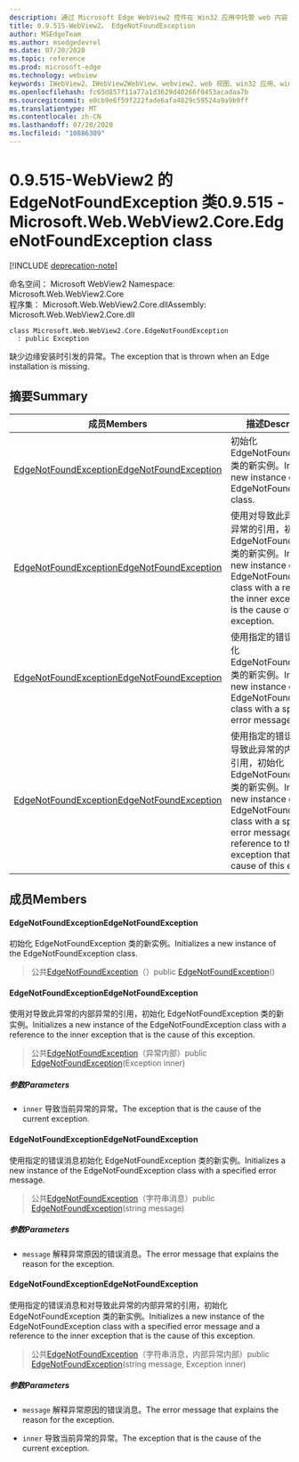 ```yaml
---
description: 通过 Microsoft Edge WebView2 控件在 Win32 应用中托管 web 内容
title: 0.9.515-WebView2。 EdgeNotFoundException
author: MSEdgeTeam
ms.author: msedgedevrel
ms.date: 07/20/2020
ms.topic: reference
ms.prod: microsoft-edge
ms.technology: webview
keywords: IWebView2、IWebView2WebView、webview2、web 视图、win32 应用、win32、edge、ICoreWebView2、ICoreWebView2Controller、浏览器控件、边缘 html
ms.openlocfilehash: fc65d857f11a77a1d3629d40266f0453acadaa7b
ms.sourcegitcommit: e0cb9e6f59f222fade6afa4829c59524a9a9b9ff
ms.translationtype: MT
ms.contentlocale: zh-CN
ms.lasthandoff: 07/20/2020
ms.locfileid: "10886309"
---
```

# <span data-ttu-id="a3546-104">0.9.515-WebView2 的 EdgeNotFoundException 类</span><span class="sxs-lookup"><span data-stu-id="a3546-104">0.9.515 - Microsoft.Web.WebView2.Core.EdgeNotFoundException class</span></span> 

[!INCLUDE [deprecation-note](../../includes/deprecation-note.md)]

<span data-ttu-id="a3546-105">命名空间： Microsoft WebView2 </span><span class="sxs-lookup"><span data-stu-id="a3546-105">Namespace: Microsoft.Web.WebView2.Core</span></span>\
<span data-ttu-id="a3546-106">程序集： Microsoft.Web.WebView2.Core.dll</span><span class="sxs-lookup"><span data-stu-id="a3546-106">Assembly: Microsoft.Web.WebView2.Core.dll</span></span>

```
class Microsoft.Web.WebView2.Core.EdgeNotFoundException
  : public Exception
```

<span data-ttu-id="a3546-107">缺少边缘安装时引发的异常。</span><span class="sxs-lookup"><span data-stu-id="a3546-107">The exception that is thrown when an Edge installation is missing.</span></span>

## <span data-ttu-id="a3546-108">摘要</span><span class="sxs-lookup"><span data-stu-id="a3546-108">Summary</span></span>

 <span data-ttu-id="a3546-109">成员</span><span class="sxs-lookup"><span data-stu-id="a3546-109">Members</span></span>                        | <span data-ttu-id="a3546-110">描述</span><span class="sxs-lookup"><span data-stu-id="a3546-110">Descriptions</span></span>
--------------------------------|---------------------------------------------
[<span data-ttu-id="a3546-111">EdgeNotFoundException</span><span class="sxs-lookup"><span data-stu-id="a3546-111">EdgeNotFoundException</span></span>](#edgenotfoundexception) | <span data-ttu-id="a3546-112">初始化 EdgeNotFoundException 类的新实例。</span><span class="sxs-lookup"><span data-stu-id="a3546-112">Initializes a new instance of the EdgeNotFoundException class.</span></span>
[<span data-ttu-id="a3546-113">EdgeNotFoundException</span><span class="sxs-lookup"><span data-stu-id="a3546-113">EdgeNotFoundException</span></span>](#edgenotfoundexception) | <span data-ttu-id="a3546-114">使用对导致此异常的内部异常的引用，初始化 EdgeNotFoundException 类的新实例。</span><span class="sxs-lookup"><span data-stu-id="a3546-114">Initializes a new instance of the EdgeNotFoundException class with a reference to the inner exception that is the cause of this exception.</span></span>
[<span data-ttu-id="a3546-115">EdgeNotFoundException</span><span class="sxs-lookup"><span data-stu-id="a3546-115">EdgeNotFoundException</span></span>](#edgenotfoundexception) | <span data-ttu-id="a3546-116">使用指定的错误消息初始化 EdgeNotFoundException 类的新实例。</span><span class="sxs-lookup"><span data-stu-id="a3546-116">Initializes a new instance of the EdgeNotFoundException class with a specified error message.</span></span>
[<span data-ttu-id="a3546-117">EdgeNotFoundException</span><span class="sxs-lookup"><span data-stu-id="a3546-117">EdgeNotFoundException</span></span>](#edgenotfoundexception) | <span data-ttu-id="a3546-118">使用指定的错误消息和对导致此异常的内部异常的引用，初始化 EdgeNotFoundException 类的新实例。</span><span class="sxs-lookup"><span data-stu-id="a3546-118">Initializes a new instance of the EdgeNotFoundException class with a specified error message and a reference to the inner exception that is the cause of this exception.</span></span>

## <span data-ttu-id="a3546-119">成员</span><span class="sxs-lookup"><span data-stu-id="a3546-119">Members</span></span>

#### <span data-ttu-id="a3546-120">EdgeNotFoundException</span><span class="sxs-lookup"><span data-stu-id="a3546-120">EdgeNotFoundException</span></span> 

<span data-ttu-id="a3546-121">初始化 EdgeNotFoundException 类的新实例。</span><span class="sxs-lookup"><span data-stu-id="a3546-121">Initializes a new instance of the EdgeNotFoundException class.</span></span>

> <span data-ttu-id="a3546-122">公共[EdgeNotFoundException](#edgenotfoundexception)（）</span><span class="sxs-lookup"><span data-stu-id="a3546-122">public [EdgeNotFoundException](#edgenotfoundexception)()</span></span>

#### <span data-ttu-id="a3546-123">EdgeNotFoundException</span><span class="sxs-lookup"><span data-stu-id="a3546-123">EdgeNotFoundException</span></span> 

<span data-ttu-id="a3546-124">使用对导致此异常的内部异常的引用，初始化 EdgeNotFoundException 类的新实例。</span><span class="sxs-lookup"><span data-stu-id="a3546-124">Initializes a new instance of the EdgeNotFoundException class with a reference to the inner exception that is the cause of this exception.</span></span>

> <span data-ttu-id="a3546-125">公共[EdgeNotFoundException](#edgenotfoundexception)（异常内部）</span><span class="sxs-lookup"><span data-stu-id="a3546-125">public [EdgeNotFoundException](#edgenotfoundexception)(Exception inner)</span></span>

##### <span data-ttu-id="a3546-126">参数</span><span class="sxs-lookup"><span data-stu-id="a3546-126">Parameters</span></span>
* `inner` <span data-ttu-id="a3546-127">导致当前异常的异常。</span><span class="sxs-lookup"><span data-stu-id="a3546-127">The exception that is the cause of the current exception.</span></span>

#### <span data-ttu-id="a3546-128">EdgeNotFoundException</span><span class="sxs-lookup"><span data-stu-id="a3546-128">EdgeNotFoundException</span></span> 

<span data-ttu-id="a3546-129">使用指定的错误消息初始化 EdgeNotFoundException 类的新实例。</span><span class="sxs-lookup"><span data-stu-id="a3546-129">Initializes a new instance of the EdgeNotFoundException class with a specified error message.</span></span>

> <span data-ttu-id="a3546-130">公共[EdgeNotFoundException](#edgenotfoundexception)（字符串消息）</span><span class="sxs-lookup"><span data-stu-id="a3546-130">public [EdgeNotFoundException](#edgenotfoundexception)(string message)</span></span>

##### <span data-ttu-id="a3546-131">参数</span><span class="sxs-lookup"><span data-stu-id="a3546-131">Parameters</span></span>
* `message` <span data-ttu-id="a3546-132">解释异常原因的错误消息。</span><span class="sxs-lookup"><span data-stu-id="a3546-132">The error message that explains the reason for the exception.</span></span>

#### <span data-ttu-id="a3546-133">EdgeNotFoundException</span><span class="sxs-lookup"><span data-stu-id="a3546-133">EdgeNotFoundException</span></span> 

<span data-ttu-id="a3546-134">使用指定的错误消息和对导致此异常的内部异常的引用，初始化 EdgeNotFoundException 类的新实例。</span><span class="sxs-lookup"><span data-stu-id="a3546-134">Initializes a new instance of the EdgeNotFoundException class with a specified error message and a reference to the inner exception that is the cause of this exception.</span></span>

> <span data-ttu-id="a3546-135">公共[EdgeNotFoundException](#edgenotfoundexception)（字符串消息，内部异常内部）</span><span class="sxs-lookup"><span data-stu-id="a3546-135">public [EdgeNotFoundException](#edgenotfoundexception)(string message, Exception inner)</span></span>

##### <span data-ttu-id="a3546-136">参数</span><span class="sxs-lookup"><span data-stu-id="a3546-136">Parameters</span></span>
* `message` <span data-ttu-id="a3546-137">解释异常原因的错误消息。</span><span class="sxs-lookup"><span data-stu-id="a3546-137">The error message that explains the reason for the exception.</span></span> 

* `inner` <span data-ttu-id="a3546-138">导致当前异常的异常。</span><span class="sxs-lookup"><span data-stu-id="a3546-138">The exception that is the cause of the current exception.</span></span>


